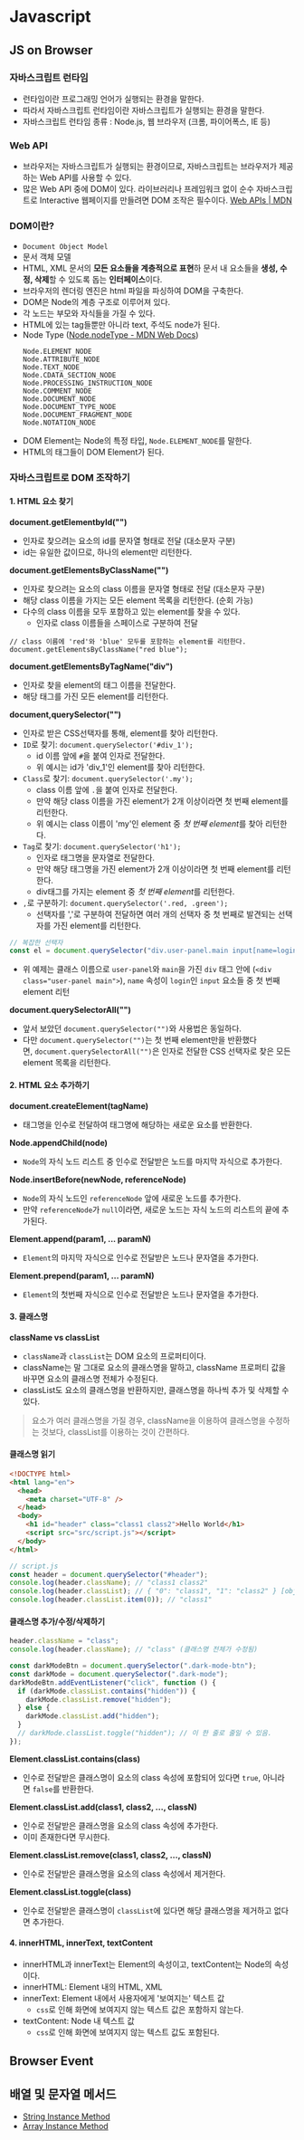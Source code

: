 # Javascript

## JS on Browser

### 자바스크립트 런타임

- 런타임이란 프로그래밍 언어가 실행되는 환경을 말한다.
- 따라서 자바스크립트 런타임이란 자바스크립트가 실행되는 환경을 말한다.
- 자바스크립트 런타임 종류 : Node.js, 웹 브라우저 (크롬, 파이어폭스, IE 등)

### Web API

- 브라우저는 자바스크립트가 실행되는 환경이므로, 자바스크립트는 브라우저가 제공하는 Web API를 사용할 수 있다.
- 많은 Web API 중에 DOM이 있다. 라이브러리나 프레임워크 없이 순수 자바스크립트로 Interactive 웹페이지를 만들려면 DOM 조작은 필수이다.
  [Web APIs | MDN](https://developer.mozilla.org/en-US/docs/Web/API)

### DOM이란?

- `Document Object Model`
- 문서 객체 모델
- HTML, XML 문서의 **모든 요소들을 계층적으로 표현**하 문서 내 요소들을 **생성, 수정, 삭제**할 수 있도록 돕는 **인터페이스**이다.
- 브라우저의 렌더링 엔진은 html 파일을 파싱하여 DOM을 구축한다.
- DOM은 Node의 계층 구조로 이루어져 있다.
- 각 노드는 부모와 자식들을 가질 수 있다.
- HTML에 있는 tag들뿐만 아니라 text, 주석도 node가 된다.
- Node Type ([Node.nodeType - MDN Web Docs](https://developer.mozilla.org/en-US/docs/Web/API/Node/nodeType))
  ```
  Node.ELEMENT_NODE
  Node.ATTRIBUTE_NODE
  Node.TEXT_NODE
  Node.CDATA_SECTION_NODE
  Node.PROCESSING_INSTRUCTION_NODE
  Node.COMMENT_NODE
  Node.DOCUMENT_NODE
  Node.DOCUMENT_TYPE_NODE
  Node.DOCUMENT_FRAGMENT_NODE
  Node.NOTATION_NODE
  ```
- DOM Element는 Node의 특정 타입, `Node.ELEMENT_NODE`를 말한다.
- HTML의 태그들이 DOM Element가 된다.

### 자바스크립트로 DOM 조작하기

#### 1. HTML 요소 찾기

**document.getElementbyId("")**

- 인자로 찾으려는 요소의 id를 문자열 형태로 전달 (대소문자 구분)
- id는 유일한 값이므로, 하나의 element만 리턴한다.

**document.getElementsByClassName("")**

- 인자로 찾으려는 요소의 class 이름을 문자열 형태로 전달 (대소문자 구분)
- 해당 class 이름을 가지는 모든 element 목록을 리턴한다. (순회 가능)
- 다수의 class 이름을 모두 포함하고 있는 element를 찾을 수 있다.
  - 인자로 class 이름들을 스페이스로 구분하여 전달

```
// class 이름에 'red'와 'blue' 모두를 포함하는 element를 리턴한다.
document.getElementsByClassName("red blue");
```

**document.getElementsByTagName("div")**

- 인자로 찾을 element의 태그 이름을 전달한다.
- 해당 태그를 가진 모든 element를 리턴한다.

**document,querySelector("")**

- 인자로 받은 CSS선택자를 통해, element를 찾아 리턴한다.
- `ID`로 찾기: `document.querySelector('#div_1');`
  - id 이름 앞에 `#`을 붙여 인자로 전달한다.
  - 위 예시는 id가 'div_1'인 element를 찾아 리턴한다.
- `Class`로 찾기: `document.querySelector('.my');`
  - class 이름 앞에 `.`을 붙여 인자로 전달한다.
  - 만약 해당 class 이름을 가진 element가 2개 이상이라면 첫 번째 element를 리턴한다.
  - 위 예시는 class 이름이 'my'인 element 중 *첫 번째 element*를 찾아 리턴한다.
- `Tag`로 찾기: `document.querySelector('h1');`
  - 인자로 태그명을 문자열로 전달한다.
  - 만약 해당 태그명을 가진 element가 2개 이상이라면 첫 번째 element를 리턴한다.
  - div태그를 가지는 element 중 *첫 번째 element*를 리턴한다.
- `,`로 구분하기: `document.querySelector('.red, .green');`
  - 선택자를 ','로 구분하여 전달하면 여러 개의 선택자 중 첫 번째로 발견되는 선택자를 가진 element를 리턴한다.

```jsx
// 복잡한 선택자
const el = document.querySelector("div.user-panel.main input[name=login]");
```

- 위 예제는 클래스 이름으로 `user-panel`와 `main`을 가진 `div` 태그 안에 (`<div class="user-panel main">`), `name` 속성이 `login`인 `input` 요소들 중 첫 번째 element 리턴

**document.querySelectorAll("")**

- 앞서 보았던 `document.querySelector("")`와 사용법은 동일하다.
- 다만 `document.querySelector("")`는 첫 번째 element만을 반환했다면, `document.querySelectorAll("")`은 인자로 전달한 CSS 선택자로 찾은 모든 element 목록을 리턴한다.

#### 2. HTML 요소 추가하기

**document.createElement(tagName)**

- 태그명을 인수로 전달하여 태그명에 해당하는 새로운 요소를 반환한다.

**Node.appendChild(node)**

- `Node`의 자식 노드 리스트 중 인수로 전달받은 노드를 마지막 자식으로 추가한다.

**Node.insertBefore(newNode, referenceNode)**

- `Node`의 자식 노드인 `referenceNode` 앞에 새로운 노드를 추가한다.
- 만약 `referenceNode`가 `null`이라면, 새로운 노드는 자식 노드의 리스트의 끝에 추가된다.

**Element.append(param1, ... paramN)**

- `Element`의 마지막 자식으로 인수로 전달받은 노드나 문자열을 추가한다.

**Element.prepend(param1, ... paramN)**

- `Element`의 첫번째 자식으로 인수로 전달받은 노드나 문자열을 추가한다.

#### 3. 클래스명

**className vs classList**

- `className`과 `classList`는 DOM 요소의 프로퍼티이다.
- className는 말 그대로 요소의 클래스명을 말하고, className 프로퍼티 값을 바꾸면 요소의 클래스명 전체가 수정된다.
- classList도 요소의 클래스명을 반환하지만, 클래스명을 하나씩 추가 및 삭제할 수 있다.

> 요소가 여러 클래스명을 가질 경우, className을 이용하여 클래스명을 수정하는 것보다, classList를 이용하는 것이 간편하다.

#### 클래스명 읽기

```html
<!DOCTYPE html>
<html lang="en">
  <head>
    <meta charset="UTF-8" />
  </head>
  <body>
    <h1 id="header" class="class1 class2">Hello World</h1>
    <script src="src/script.js"></script>
  </body>
</html>
```

```jsx
// script.js
const header = document.querySelector("#header");
console.log(header.className); // "class1 class2"
console.log(header.classList); // { "0": "class1", "1": "class2" } [object DOMTokenList]
console.log(header.classList.item(0)); // "class1"
```

#### 클래스명 추가/수정/삭제하기

```jsx
header.className = "class";
console.log(header.className); // "class" (클래스명 전체가 수정됨)
```

```jsx
const darkModeBtn = document.querySelector(".dark-mode-btn");
const darkMode = document.querySelector(".dark-mode");
darkModeBtn.addEventListener("click", function () {
  if (darkMode.classList.contains("hidden")) {
    darkMode.classList.remove("hidden");
  } else {
    darkMode.classList.add("hidden");
  }
  // darkMode.classList.toggle("hidden"); // 이 한 줄로 줄일 수 있음.
});
```

**Element.classList.contains(class)**

- 인수로 전달받은 클래스명이 요소의 class 속성에 포함되어 있다면 `true`, 아니라면 `false`를 반환한다.

**Element.classList.add(class1, class2, ..., classN)**

- 인수로 전달받은 클래스명을 요소의 class 속성에 추가한다.
- 이미 존재한다면 무시한다.

**Element.classList.remove(class1, class2, ..., classN)**

- 인수로 전달받은 클래스명을 요소의 class 속성에서 제거한다.

**Element.classList.toggle(class)**

- 인수로 전달받은 클래스명이 `classList`에 있다면 해당 클래스명을 제거하고 없다면 추가한다.

#### 4. innerHTML, innerText, textContent

- innerHTML과 innerText는 Element의 속성이고, textContent는 Node의 속성이다.
- innerHTML: Element 내의 HTML, XML
- innerText: Element 내에서 사용자에게 '보여지는' 텍스트 값
  - `css`로 인해 화면에 보여지지 않는 텍스트 값은 포함하지 않는다.
- textContent: Node 내 텍스트 값
  - `css`로 인해 화면에 보여지지 않는 텍스트 값도 포함된다.

## Browser Event

## 배열 및 문자열 메서드

- [String Instance Method](https://developer.mozilla.org/en-US/docs/Web/JavaScript/Reference/Global_Objects/String#instance_methods)
- [Array Instance Method](https://developer.mozilla.org/en-US/docs/Web/JavaScript/Reference/Global_Objects/Array#instance_methods)
